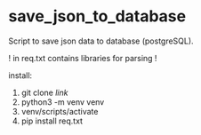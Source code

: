 # save_json_to_database
Script to save json data to database (postgreSQL).


! in req.txt contains libraries for parsing !

install:
1. git clone *link*
2. python3 -m venv venv
3. venv/scripts/activate
4. pip install req.txt
